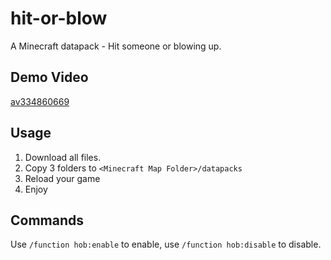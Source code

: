 # hit-or-blow
A Minecraft datapack - Hit someone or blowing up.

## Demo Video
[av334860669](https://b23.tv/av334860669)

## Usage
1. Download all files.
2. Copy 3 folders to `<Minecraft Map Folder>/datapacks`
3. Reload your game
4. Enjoy

## Commands
Use `/function hob:enable` to enable, use `/function hob:disable` to disable.
